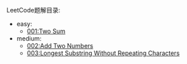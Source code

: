 LeetCode题解目录:

- easy:
    - [001:Two Sum](https://github.com/simifun/java-leetcode/tree/master/leetcode/note/001)
- medium:
    - [002:Add Two Numbers](https://github.com/simifun/java-leetcode/tree/master/leetcode/note/001)
    - [003:Longest Substring Without Repeating Characters](https://github.com/simifun/java-leetcode/tree/master/leetcode/note/001)
